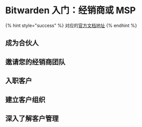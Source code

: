 # Bitwarden 入门：经销商或 MSP

{% hint style="success" %}
对应的[官方文档地址](https://bitwarden.com/help/get-started-provider/)
{% endhint %}

## 成为合伙人 <a href="#become-a-partner" id="become-a-partner"></a>

## 邀请您的经销商团队 <a href="#invite-your-provider-team" id="invite-your-provider-team"></a>

## 入职客户 <a href="#onboard-clients" id="onboard-clients"></a>

## 建立客户组织 <a href="#set-up-a-client-organization" id="set-up-a-client-organization"></a>

## 深入了解客户管理 <a href="#dig-into-client-administration" id="dig-into-client-administration"></a>

